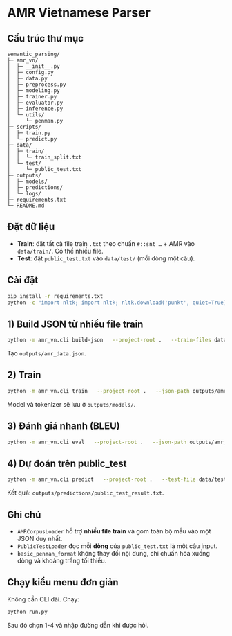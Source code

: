 # AMR Vietnamese Parser

## Cấu trúc thư mục

```
semantic_parsing/
├─ amr_vn/
│  ├─ __init__.py
│  ├─ config.py
│  ├─ data.py
│  ├─ preprocess.py
│  ├─ modeling.py
│  ├─ trainer.py
│  ├─ evaluator.py
│  ├─ inference.py
│  └─ utils/
│     └─ penman.py
├─ scripts/
│  ├─ train.py
│  └─ predict.py
├─ data/
│  ├─ train/
│  │  └─ train_split.txt
│  └─ test/
│     └─ public_test.txt
├─ outputs/
│  ├─ models/
│  ├─ predictions/
│  └─ logs/
├─ requirements.txt
└─ README.md
```

## Đặt dữ liệu

- **Train**: đặt tất cả file train `.txt` theo chuẩn `#::snt …` + AMR vào `data/train/`. Có thể nhiều file.
- **Test**: đặt `public_test.txt` vào `data/test/` (mỗi dòng một câu).

## Cài đặt

```bash
pip install -r requirements.txt
python -c "import nltk; import nltk; nltk.download('punkt', quiet=True)"
```

## 1) Build JSON từ nhiều file train

```bash
python -m amr_vn.cli build-json   --project-root .   --train-files data/train/train_split.txt  # có thể thêm nhiều file theo sau
```

Tạo `outputs/amr_data.json`.

## 2) Train

```bash
python -m amr_vn.cli train   --project-root .   --json-path outputs/amr_data.json   --model-name VietAI/vit5-base   --max-length 512 --batch-size 4 --epochs 10 --lr 5e-5
```

Model và tokenizer sẽ lưu ở `outputs/models/`.

## 3) Đánh giá nhanh (BLEU)

```bash
python -m amr_vn.cli eval   --project-root .   --json-path outputs/amr_data.json   --model-path outputs/models   --limit 100
```

## 4) Dự đoán trên public_test

```bash
python -m amr_vn.cli predict   --project-root .   --test-file data/test/public_test.txt   --model-path outputs/models
```

Kết quả: `outputs/predictions/public_test_result.txt`.

## Ghi chú

- `AMRCorpusLoader` hỗ trợ **nhiều file train** và gom toàn bộ mẫu vào một JSON duy nhất.
- `PublicTestLoader` đọc mỗi **dòng** của `public_test.txt` là một câu input.
- `basic_penman_format` không thay đổi nội dung, chỉ chuẩn hóa xuống dòng và khoảng trắng tối thiểu.

## Chạy kiểu menu đơn giản

Không cần CLI dài. Chạy:

```bash
python run.py
```

Sau đó chọn 1-4 và nhập đường dẫn khi được hỏi.
